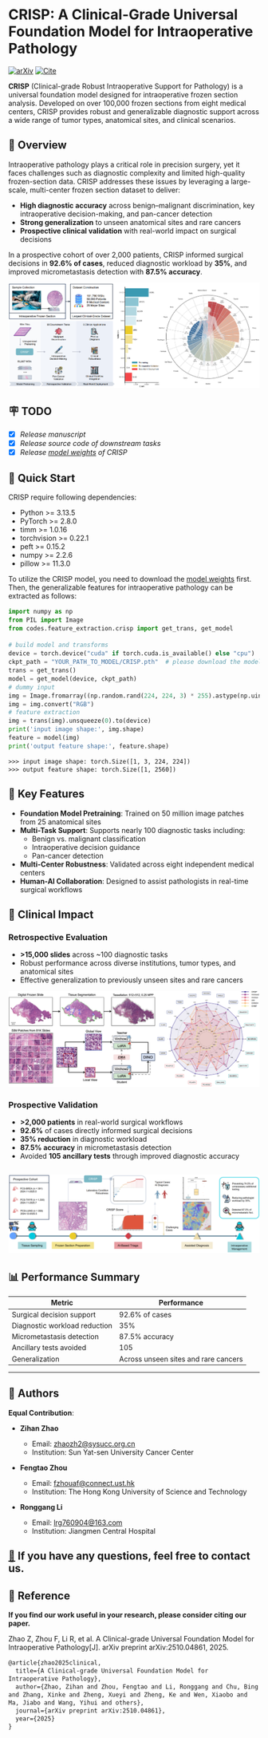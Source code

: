 # CRISP: A Clinical-Grade Universal Foundation Model for Intraoperative Pathology

[![arXiv](https://img.shields.io/badge/arXiv-Paper-b31b1b)](https://arxiv.org/abs/2510.04861) [![Cite](https://img.shields.io/badge/Cite-Our%20Work-blue)](#reference)

**CRISP** (Clinical-grade Robust Intraoperative Support for Pathology) is a universal foundation model designed for intraoperative frozen section analysis. Developed on over 100,000 frozen sections from eight medical centers, CRISP provides robust and generalizable diagnostic support across a wide range of tumor types, anatomical sites, and clinical scenarios.

## 📖 Overview
Intraoperative pathology plays a critical role in precision surgery, yet it faces challenges such as diagnostic complexity and limited high-quality frozen-section data. CRISP addresses these issues by leveraging a large-scale, multi-center frozen section dataset to deliver:

- **High diagnostic accuracy** across benign–malignant discrimination, key intraoperative decision-making, and pan-cancer detection
- **Strong generalization** to unseen anatomical sites and rare cancers
- **Prospective clinical validation** with real-world impact on surgical decisions

In a prospective cohort of over 2,000 patients, CRISP informed surgical decisions in **92.6% of cases**, reduced diagnostic workload by **35%**, and improved micrometastasis detection with **87.5% accuracy**.

![Overall](./images/overall.png)

## 🪧 TODO
- [x] *Release manuscript*
- [x] *Release source code of downstream tasks*
- [x] *Release [model weights](https://drive.google.com/file/d/1Fr83wGydqFN80r5fTq1UL06vmL-xkw3F/view?usp=sharing) of CRISP*

## 🚀 Quick Start

CRISP require following dependencies:
- Python >= 3.13.5
- PyTorch >= 2.8.0
- timm >= 1.0.16
- torchvision >= 0.22.1
- peft >= 0.15.2
- numpy >= 2.2.6
- pillow >= 11.3.0

To utilize the CRISP model, you need to download the [model weights](https://drive.google.com/file/d/1Fr83wGydqFN80r5fTq1UL06vmL-xkw3F/view?usp=sharing) first. Then, the generalizable features for intraoperative pathology can be extracted as follows:

```python
import numpy as np
from PIL import Image
from codes.feature_extraction.crisp import get_trans, get_model

# build model and transforms
device = torch.device("cuda" if torch.cuda.is_available() else "cpu")
ckpt_path = "YOUR_PATH_TO_MODEL/CRISP.pth"  # please download the model weights first
trans = get_trans()
model = get_model(device, ckpt_path)
# dummy input
img = Image.fromarray((np.random.rand(224, 224, 3) * 255).astype(np.uint8))
img = img.convert("RGB")
# feature extraction
img = trans(img).unsqueeze(0).to(device)
print('input image shape:', img.shape)
feature = model(img)
print('output feature shape:', feature.shape)
```

```shell
>>> input image shape: torch.Size([1, 3, 224, 224])
>>> output feature shape: torch.Size([1, 2560])
```

## 🏥 Key Features

- **Foundation Model Pretraining**: Trained on 50 million image patches from 25 anatomical sites
- **Multi-Task Support**: Supports nearly 100 diagnostic tasks including:
  - Benign vs. malignant classification
  - Intraoperative decision guidance
  - Pan-cancer detection
- **Multi-Center Robustness**: Validated across eight independent medical centers
- **Human-AI Collaboration**: Designed to assist pathologists in real-time surgical workflows


## 🎯 Clinical Impact

### Retrospective Evaluation
- **>15,000 slides** across ~100 diagnostic tasks
- Robust performance across diverse institutions, tumor types, and anatomical sites
- Effective generalization to previously unseen sites and rare cancers

![Retrospective](./images/retrospective.png)

### Prospective Validation
- **>2,000 patients** in real-world surgical workflows
- **92.6%** of cases directly informed surgical decisions
- **35% reduction** in diagnostic workload
- **87.5% accuracy** in micrometastasis detection
- Avoided **105 ancillary tests** through improved diagnostic accuracy

![Prospective](./images/prospective.png)
---

## 📊 Performance Summary

| Metric | Performance |
|--------|-------------|
| Surgical decision support | 92.6% of cases |
| Diagnostic workload reduction | 35% |
| Micrometastasis detection | 87.5% accuracy |
| Ancillary tests avoided | 105 |
| Generalization | Across unseen sites and rare cancers |

---

## 👥 Authors

**Equal Contribution**:

- **Zihan Zhao**  
    - Email: zhaozh2@sysucc.org.cn
    - Institution: Sun Yat-sen University Cancer Center

- **Fengtao Zhou**  
    - Email: fzhouaf@connect.ust.hk 
    - Institution: The Hong Kong University of Science and Technology

- **Ronggang Li**  
    - Email: lrg760904@163.com  
    - Institution: Jiangmen Central Hospital

[📧](mailto:fzhouaf@connect.ust.hk) **If you have any questions, feel free to contact us.**
---

## <a id="reference"></a>🤝 Reference
**If you find our work useful in your research, please consider citing our paper.**

Zhao Z, Zhou F, Li R, et al. A Clinical-grade Universal Foundation Model for Intraoperative Pathology[J]. arXiv preprint arXiv:2510.04861, 2025.

```
@article{zhao2025clinical,
  title={A Clinical-grade Universal Foundation Model for Intraoperative Pathology},
  author={Zhao, Zihan and Zhou, Fengtao and Li, Ronggang and Chu, Bing and Zhang, Xinke and Zheng, Xueyi and Zheng, Ke and Wen, Xiaobo and Ma, Jiabo and Wang, Yihui and others},
  journal={arXiv preprint arXiv:2510.04861},
  year={2025}
}
```
